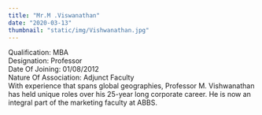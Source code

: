 ```yaml
---
title: "Mr.M .Viswanathan"
date: "2020-03-13"
thumbnail: "static/img/Vishwanathan.jpg"
---
```


Qualification: MBA  
Designation: Professor  
Date Of Joining: 01/08/2012  
Nature Of Association: Adjunct Faculty  
With experience that spans global geographies, Professor M. Vishwanathan has held unique roles over his 25-year long corporate career. He is now an integral part of the marketing faculty at ABBS.
